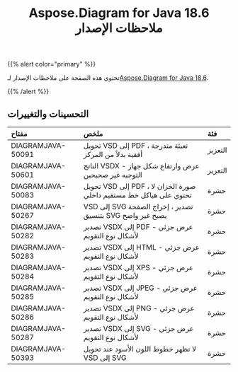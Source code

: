 ﻿---
title: Aspose.Diagram for Java 18.6 ملاحظات الإصدار
type: docs
weight: 70
url: /ar/java/aspose-diagram-for-java-18-6-release-notes/
---
{{% alert color="primary" %}} 

 تحتوي هذه الصفحة على ملاحظات الإصدار لـ[Aspose.Diagram for Java 18.6](https://docs.aspose.com/diagram/java/aspose-diagram-for-java-18-6-release-notes/).

{{% /alert %}} 
## **التحسينات والتغييرات**

|**مفتاح**|**ملخص**|**فئة**|
|:- |:- |:- |
|DIAGRAMJAVA-50091|تحويل VSD إلى PDF ، تعبئة متدرجة أفقية بدلاً من المركز|التعزيز|
|DIAGRAMJAVA-50601|الناتج VSDX - عرض وارتفاع شكل جهاز التوجيه غير صحيحين|التعزيز|
|DIAGRAMJAVA-50083|تحويل VSD إلى PDF ، صورة الخزان لا تحتوي على هياكل خط مستقيم داخلي|حشرة|
|DIAGRAMJAVA-50267|VSD إلى SVG تصدير ، إخراج الصفحة بتنسيق SVG يصبح غير واضح|حشرة|
|DIAGRAMJAVA-50282|تصدير VSDX إلى PDF - عرض جزئي لأشكال نوع التقويم|حشرة|
|DIAGRAMJAVA-50283|تصدير VSDX إلى HTML - عرض جزئي لأشكال نوع التقويم|حشرة|
|DIAGRAMJAVA-50284|تصدير VSDX إلى XPS - عرض جزئي لأشكال نوع التقويم|حشرة|
|DIAGRAMJAVA-50285|تصدير VSDX إلى JPEG - عرض جزئي لأشكال نوع التقويم|حشرة|
|DIAGRAMJAVA-50286|تصدير VSDX إلى PNG - عرض جزئي لأشكال نوع التقويم|حشرة|
|DIAGRAMJAVA-50287|تصدير VSDX إلى SVG - عرض جزئي لأشكال نوع التقويم|حشرة|
|DIAGRAMJAVA-50393|لا تظهر خطوط اللون الأسود عند تحويل VSD إلى SVG|حشرة|


